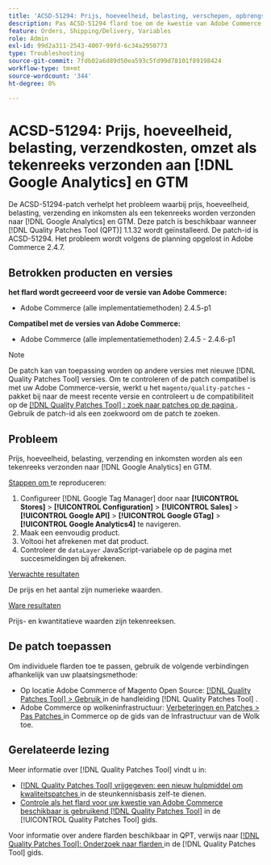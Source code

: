```yaml
---
title: 'ACSD-51294: Prijs, hoeveelheid, belasting, verschepen, opbrengst die als koord wordt verzonden naar  [!DNL Google Analytics]  en GTM'
description: Pas ACSD-51294 flard toe om de kwestie van Adobe Commerce te bevestigen waar de prijs, de hoeveelheid, de belasting, de scheepvaart, en de opbrengst als koord aan  [!DNL Google Analytics]  en GTM worden verzonden.
feature: Orders, Shipping/Delivery, Variables
role: Admin
exl-id: 99d2a311-2543-4007-99fd-6c34a2950773
type: Troubleshooting
source-git-commit: 7fdb02a6d89d50ea593c5fd99d78101f89198424
workflow-type: tm+mt
source-wordcount: '344'
ht-degree: 0%

---
```


# ACSD-51294: Prijs, hoeveelheid, belasting, verzendkosten, omzet als tekenreeks verzonden aan [!DNL Google Analytics] en GTM

De ACSD-51294-patch verhelpt het probleem waarbij prijs, hoeveelheid, belasting, verzending en inkomsten als een tekenreeks worden verzonden naar [!DNL Google Analytics] en GTM. Deze patch is beschikbaar wanneer [!DNL Quality Patches Tool (QPT)] 1.1.32 wordt geïnstalleerd. De patch-id is ACSD-51294. Het probleem wordt volgens de planning opgelost in Adobe Commerce 2.4.7.

## Betrokken producten en versies

**het flard wordt gecreeerd voor de versie van Adobe Commerce:**

* Adobe Commerce (alle implementatiemethoden) 2.4.5-p1

**Compatibel met de versies van Adobe Commerce:**

* Adobe Commerce (alle implementatiemethoden) 2.4.5 - 2.4.6-p1

>[!NOTE]
>
>De patch kan van toepassing worden op andere versies met nieuwe [!DNL Quality Patches Tool] versies. Om te controleren of de patch compatibel is met uw Adobe Commerce-versie, werkt u het `magento/quality-patches` -pakket bij naar de meest recente versie en controleert u de compatibiliteit op de [[!DNL Quality Patches Tool] : zoek naar patches op de pagina ](<https://experienceleague.adobe.com/tools/commerce-quality-patches/index.html?lang=nl-NL>) . Gebruik de patch-id als een zoekwoord om de patch te zoeken.

## Probleem

Prijs, hoeveelheid, belasting, verzending en inkomsten worden als een tekenreeks verzonden naar [!DNL Google Analytics] en GTM.

<u> Stappen om </u> te reproduceren:

1. Configureer [!DNL Google Tag Manager] door naar **[!UICONTROL Stores]** > **[!UICONTROL Configuration]** > **[!UICONTROL Sales]** > **[!UICONTROL Google API]** > **[!UICONTROL Google GTag]** > **[!UICONTROL Google Analytics4]** te navigeren.
2. Maak een eenvoudig product.
3. Voltooi het afrekenen met dat product.
4. Controleer de `dataLayer` JavaScript-variabele op de pagina met succesmeldingen bij afrekenen.

<u> Verwachte resultaten </u>

De prijs en het aantal zijn numerieke waarden.

<u> Ware resultaten </u>

Prijs- en kwantitatieve waarden zijn tekenreeksen.

## De patch toepassen

Om individuele flarden toe te passen, gebruik de volgende verbindingen afhankelijk van uw plaatsingsmethode:

* Op locatie Adobe Commerce of Magento Open Source: [[!DNL Quality Patches Tool] > Gebruik ](/help/tools/quality-patches-tool/usage.md) in de handleiding [!DNL Quality Patches Tool] .
* Adobe Commerce op wolkeninfrastructuur: [ Verbeteringen en Patches > Pas Patches ](https://experienceleague.adobe.com/docs/commerce-cloud-service/user-guide/develop/upgrade/apply-patches.html?lang=nl-NL) in Commerce op de gids van de Infrastructuur van de Wolk toe.

## Gerelateerde lezing

Meer informatie over [!DNL Quality Patches Tool] vindt u in:

* [[!DNL Quality Patches Tool]  vrijgegeven: een nieuw hulpmiddel om kwaliteitspatches ](https://experienceleague.adobe.com/nl/docs/commerce-operations/tools/quality-patches-tool/quality-patches-tool-to-self-serve-quality-patches) in de steunkennisbasis zelf-te dienen.
* [ Controle als het flard voor uw kwestie van Adobe Commerce beschikbaar is gebruikend  [!DNL Quality Patches Tool]](/help/tools/quality-patches-tool/patches-available-in-qpt/check-patch-for-magento-issue-with-magento-quality-patches.md) in de [!UICONTROL Quality Patches Tool] gids.


Voor informatie over andere flarden beschikbaar in QPT, verwijs naar [[!DNL Quality Patches Tool]: Onderzoek naar flarden ](<https://experienceleague.adobe.com/tools/commerce-quality-patches/index.html?lang=nl-NL>) in de [!DNL Quality Patches Tool] gids.
